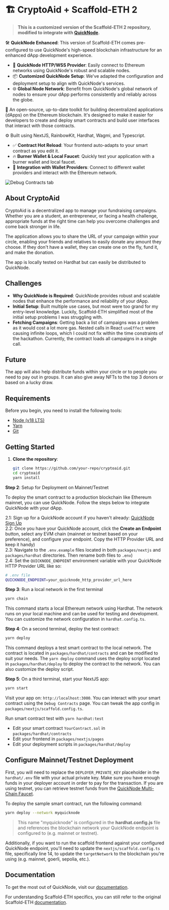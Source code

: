 # 🏗 CryptoAid + Scaffold-ETH 2

> **This is a customized version of the Scaffold-ETH 2 repository, modified to integrate with [QuickNode](https://www.quicknode.com/signup?utm_source=qn-github&utm_campaign=qn-scaffold).**

🛠 **QuickNode Enhanced**: This version of Scaffold-ETH comes pre-configured to use QuickNode's high-speed blockchain infrastructure for an enhanced dApp development experience.

- 🚀 **QuickNode HTTP/WSS Provider**: Easily connect to Ethereum networks using QuickNode's robust and scalable nodes.
- 📦 **Customized QuickNode Setup**: We've adapted the configuration and deployment setup to align with QuickNode's services.
- 🌐 **Global Node Network**: Benefit from QuickNode's global network of nodes to ensure your dApp performs consistently and reliably across the globe.

🧪 An open-source, up-to-date toolkit for building decentralized applications (dApps) on the Ethereum blockchain. It's designed to make it easier for developers to create and deploy smart contracts and build user interfaces that interact with those contracts.

⚙️ Built using NextJS, RainbowKit, Hardhat, Wagmi, and Typescript.

- ✅ **Contract Hot Reload**: Your frontend auto-adapts to your smart contract as you edit it.
- 🔥 **Burner Wallet & Local Faucet**: Quickly test your application with a burner wallet and local faucet.
- 🔐 **Integration with Wallet Providers**: Connect to different wallet providers and interact with the Ethereum network.

![Debug Contracts tab](https://github.com/scaffold-eth/scaffold-eth-2/assets/55535804/1171422a-0ce4-4203-bcd4-d2d1941d198b)

## About CryptoAid

CryptoAid is a decentralized app to manage your fundraising campaigns. Whether you are a student, an entrepreneur, or facing a health challenge, appropriate funds at the right time can help you overcome challenges and come back stronger in life.

The application allows you to share the URL of your campaign within your circle, enabling your friends and relatives to easily donate any amount they choose. If they don't have a wallet, they can create one on the fly, fund it, and make the donation.

The app is locally tested on Hardhat but can easily be distributed to QuickNode.

## Challenges

- **Why QuickNode is Required**: QuickNode provides robust and scalable nodes that enhance the performance and reliability of your dApp.
- **Initial Setup**: Built multiple use cases, but most were too grand for my entry-level knowledge. Luckily, Scaffold-ETH simplified most of the initial setup problems I was struggling with.
- **Fetching Campaigns**: Getting back a list of campaigns was a problem as it would cost a lot more gas. Nested calls in React `useEffect` were causing infinite loops, which I could not fix within the time constraints of the hackathon. Currently, the contract loads all campaigns in a single call.

## Future

The app will also help distribute funds within your circle or to people you need to pay out in groups. It can also give away NFTs to the top 3 donors or based on a lucky draw.

## Requirements

Before you begin, you need to install the following tools:

- [Node (v18 LTS)](https://nodejs.org/en/download/)
- [Yarn](https://classic.yarnpkg.com/en/docs/install/#mac-stable)
- [Git](https://git-scm.com/book/en/v2/Getting-Started-Installing-Git)

## Getting Started

1. **Clone the repository**:
   ```sh
   git clone https://github.com/your-repo/cryptoaid.git
   cd cryptoaid
   yarn install
   ```

**Step 2**: Setup for Deployment on Mainnet/Testnet


To deploy the smart contract to a production blockchain like Ethereum mainnet, you can use QuickNode. Follow the steps below to integrate QuickNode with your dApp.

  2.1: Sign up for a QuickNode account if you haven't already: [QuickNode Sign Up](https://www.quicknode.com/signup?utm_source=qn-github&utm_campaign=qn-scaffold)<br/>
  2.2: Once you have your QuickNode account, click the **Create an Endpoint** button, select any EVM chain (mainnet or testnet based on your preference), and configure your endpoint. Copy the HTTP Provider URL and keep it handy)<br/>
  2.3: Navigate to the `.env.example` files located in both `packages/nextjs` and `packages/hardhat` directories. Then rename both files to `.env`)<br/>
  2.4: Set the `QUICKNODE_ENDPOINT` environment variable with your QuickNode HTTP Provider URL like so:<br/>

```sh
# .env file
QUICKNODE_ENDPOINT=your_quicknode_http_provider_url_here
```

**Step 3**: Run a local network in the first terminal

```sh
yarn chain
```

This command starts a local Ethereum network using Hardhat. The network runs on your local machine and can be used for testing and development. You can customize the network configuration in `hardhat.config.ts`.

**Step 4**: On a second terminal, deploy the test contract:

```sh
yarn deploy
```

This command deploys a test smart contract to the local network. The contract is located in `packages/hardhat/contracts` and can be modified to suit your needs. The `yarn deploy` command uses the deploy script located in `packages/hardhat/deploy` to deploy the contract to the network. You can also customize the deploy script.

**Step 5**: On a third terminal, start your NextJS app:

```sh
yarn start
```

Visit your app on: `http://localhost:3000`. You can interact with your smart contract using the `Debug Contracts` page. You can tweak the app config in `packages/nextjs/scaffold.config.ts`.

Run smart contract test with `yarn hardhat:test`

- Edit your smart contract `YourContract.sol` in `packages/hardhat/contracts`
- Edit your frontend in `packages/nextjs/pages`
- Edit your deployment scripts in `packages/hardhat/deploy`

## Configure Mainnet/Testnet Deployment

First, you will need to replace the `DEPLOYER_PRIVATE_KEY` placeholder in the `hardhat/.env` file with your actual private key. Make sure you have enough funds in your deployer account in order to pay for the transaction. If you are using testnet, you can retrieve testnet funds from the [QuickNode Multi-Chain Faucet](https://faucet.quicknode.com/?utm_source=qn-github&utm_campaign=qn-scaffold).

To deploy the sample smart contract, run the following command:

```sh
yarn deploy --network myquicknode
```

> This name "myquicknode" is configured in the **hardhat.config.js** file and references the blockchain network your QuickNode endpoint is configured to (e.g. mainnet or testnet).

Additionally, if you want to run the scaffold frontend against your configured QuickNode endpoint, you'll need to update the `nextjs/scaffold.config.ts` file, specifically line 14, to update the `targetNetwork` to the blockchain you're using (e.g. mainnet, goerli, sepolia, etc.).

## Documentation

To get the most out of QuickNode, visit our [documentation](https://www.quicknode.com/docs/welcome?utm_source=qn-github&utm_campaign=qn-scaffold).

For understanding Scaffold-ETH specifics, you can still refer to the original Scaffold-ETH [documentation](https://docs.scaffoldeth.io/).
